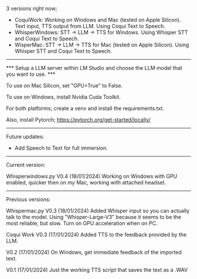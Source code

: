 3 versions right now; 

- CoquiWork: Working on Windows and Mac (tested on Apple Silicon). Text input, TTS output from LLM. Using Coqui Text to Speech.
- WhisperWindows: STT -> LLM -> TTS for Windows. Using Whisper STT and Coqui Text to Speech.
- WisperMac: STT -> LLM -> TTS for Mac (tested on Apple Silicon). Using Whisper STT and Coqui Text to Speech.

******************************************************

*** Setup a LLM server within LM Studio and choose the LLM model that you want to use. ***

To use on Mac Silicon, set "GPU=True" to False.

To use on Windows, install Nvidia Cuda Toolkit.

For both platforms; create a venv and install the requirements.txt.

Also, install Pytorch; https://pytorch.org/get-started/locally/

******************************************************

Future updates:
- Add Speech to Text for full immersion.

******************************************************

Current version:

Whisperwindows.py V0.4 (18/01/2024)
Working on Windows with GPU enabled, quicker then on my Mac, working with attached headset.

******************************************************

Previous versions:

Whispermac.py V0.3 (18/01/2024)
Added Whisper input so you can actually talk to the model. Using "Whisper-Large-V3" because it seems to be the most reliable, but slow.
Turn on GPU acceleration when on PC.

Coqui Work V0.3 (17/01/2024)
Added TTS to the feedback provided by the LLM.

V0.2 (17/01/2024)
On Windows, get immediate feedback of the imported text.

V0.1 (17/01/2024)
Just the working TTS script that saves the text as a .WAV

